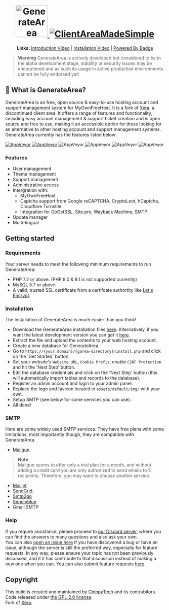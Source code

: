 <h1 align="center">
  <a href="https://generateapps.org/area/">
    <picture>
      <source media="(prefers-color-scheme: dark)" srcset="https://raw.githubusercontent.com/GenerateApps/GenerateArea/dev/assets/default/img/default-monochrome-white.svg">
      <img alt="GenerateArea" src="https://raw.githubusercontent.com/GenerateApps/GenerateArea/dev/assets/default/img/default-monochrome-black.svg" height="100">
    </picture>
 <img alt="ClientAreaMadeSimple" src="https://raw.githubusercontent.com/GenerateApps/GenerateArea/dev/assets/default/img/Untitled drawing (7).png">
  </a>
</h1>

<div align="center">
    <b>Links:</b>
    <a href="https://www.youtube.com/watch?v=KOy8Ad6l8Ko">Introduction Video</a>
    |
    <a href="https://www.youtube.com/watch?v=ZljtLlcCGOM">Installation Video</a>
    |
    <a href="https://www.byet.net/index.php?/topic/65550-powered-by-generatearea-badge">Powered By Badge</a>
</div>

> **Warning**
> GenerateArea is actively developed but considered to be in the alpha development stage, stability or security issues may be encountered and as such its usage in active production environments cannot be fully endorsed yet!

## 👀 What is GenerateArea?
GenerateArea is an free, open source & easy-to-use hosting account and support management system for MyOwnFreeHost. It is a fork of [Xera](https://github.com/mahtab2003/Xera), a discontinued client area.  It offers a range of features and functionality, including easy account management & support ticket creation and is open source and free to use, making it an accessible option for those looking for an alternative to other hosting account and support management systems. GenerateArea currently has the features listed below:

[![AppVeyor](https://img.shields.io/badge/Licence-GPL_2.0-orange)](LICENSE)
[![AppVeyor](https://img.shields.io/badge/Version-v0.1.1-informational)](https://github.com/mahtab2003/Xera/releases/latest)
![AppVeyor](https://img.shields.io/badge/Build-Passed-brightgreen)
![AppVeyor](https://img.shields.io/badge/Interface-Tabler-lightgreen)
![AppVeyor](https://img.shields.io/badge/Development-In_Progress-inactive)
![AppVeyor](https://img.shields.io/badge/Dependencies-PHP,_MySQL,_OpenSSL,_cUrl-red)

### Features
- User management
- Theme management
- Support management
- Administrative access
- Intergration with:
	- MyOwnFreeHost
	- Captcha support from Google reCAPTCHA, CryptoLoot, hCaptcha, Cloudflare Turnstile
	- Integration for GoGetSSL, Site.pro, Wayback Machine, SMTP
- Update manager
- Multi-lingual

## Getting started

### Requirements
Your server needs to meet the following minimum requirements to run GenerateArea:
- PHP 7.2 or above. (PHP 8.0 & 8.1 is not supported currently)
- MySQL 5.7 or above.
- A valid, trusted SSL certificate from a certifcate authortity like [Let's Encrypt](https://letsencrypt.org).

### Installation 
The installation of GenerateArea is much easier than you think!
- Download the GenerateArea installation files [here](https://github.com/GenerateApps/GenerateArea/releases/latest). Alternatively, if you want the latest development version you can get it [here](https://github.com/GenerateApps/GenerateArea/archive/refs/heads/dev.zip).
- Extract the file and upload the contents to your web hosting account. 
- Create a new database for GenerateArea.
- Go to ```https://{your.domain}/{garea-directory}/install.php``` and click on the 'Get Started' button.
- Set your website's ```Website URL```, ```Cookie Prefix```, enable ```CSRF Protection``` and hit the 'Next Step' button.
- Edit the database credentials and click on the 'Next Step' button (this will automatically import tables and records to the database).
- Register an admin account and login to your admin panel. 
- Replace the logo and favicon located in ```assets/default/img/``` with your own.
- Setup SMTP (see below for some services you can use).
- All done! 

### SMTP
Here are some widely used SMTP services. They have free plans with some limitations, most importantly though, they are compatible with GenerateArea.
- [Mailgun](https://www.mailgun.com/). 
> **Note**  
> Mailgun seems to offer only a trial plan for a month, and without adding a credit card you are only authorized to send emails to 5 recipients. Therefore, you may want to choose another service.
- [Mailjet](https://mailjet.com/).
- [SendGrid](https://sendgrid.com/free/).
- [Smtp2go](https://www.smtp2go.com/)
- [Sendinblue](https://www.sendinblue.com/)
- Gmail SMTP
### Help
If you require assistance, please proceed to [our Discord server](https://discord.gg/n94HFXyA7Z), where you can find the answers to many questions and also ask your own.  
You can also [open an issue here](https://github.com/GenerateApps/GenerateArea/issues/new) if you have discovered a bug or have an issue, although the server is still the preferred way, especially for feature requests. In any way, please ensure your topic has not been previously discussed, and if it has contribute to that discussion instead of making a new one when you can. You can also submit feature requests [here](https://forms.gle/YgUobtoeMSLTxUc16).

## Copyright
This build is created and maintained by [ChippyTech](https://github.com/chippytech) and its contrubitors. Code released under [the GPL-2.0 license](LICENSE).  
Fork of [Xera](https://github.com/mahtab2003/Xera).

